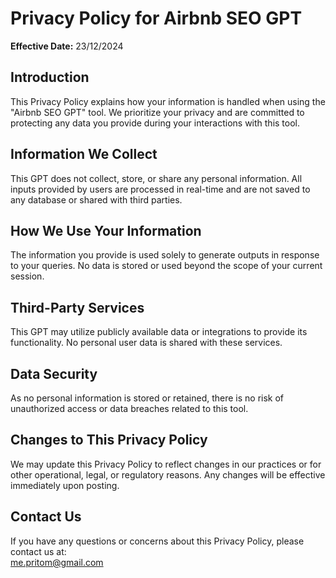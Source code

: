 # Privacy Policy for Airbnb SEO GPT

**Effective Date:** 23/12/2024

## Introduction
This Privacy Policy explains how your information is handled when using the "Airbnb SEO GPT" tool. We prioritize your privacy and are committed to protecting any data you provide during your interactions with this tool.

## Information We Collect
This GPT does not collect, store, or share any personal information. All inputs provided by users are processed in real-time and are not saved to any database or shared with third parties.

## How We Use Your Information
The information you provide is used solely to generate outputs in response to your queries. No data is stored or used beyond the scope of your current session.

## Third-Party Services
This GPT may utilize publicly available data or integrations to provide its functionality. No personal user data is shared with these services.

## Data Security
As no personal information is stored or retained, there is no risk of unauthorized access or data breaches related to this tool.

## Changes to This Privacy Policy
We may update this Privacy Policy to reflect changes in our practices or for other operational, legal, or regulatory reasons. Any changes will be effective immediately upon posting.

## Contact Us
If you have any questions or concerns about this Privacy Policy, please contact us at:  
me.pritom@gmail.com
